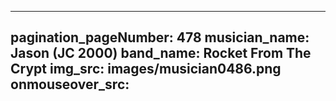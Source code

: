 ------
pagination_pageNumber: 478
musician_name: Jason (JC 2000)
band_name: Rocket From The Crypt
img_src: images/musician0486.png
onmouseover_src: 
------